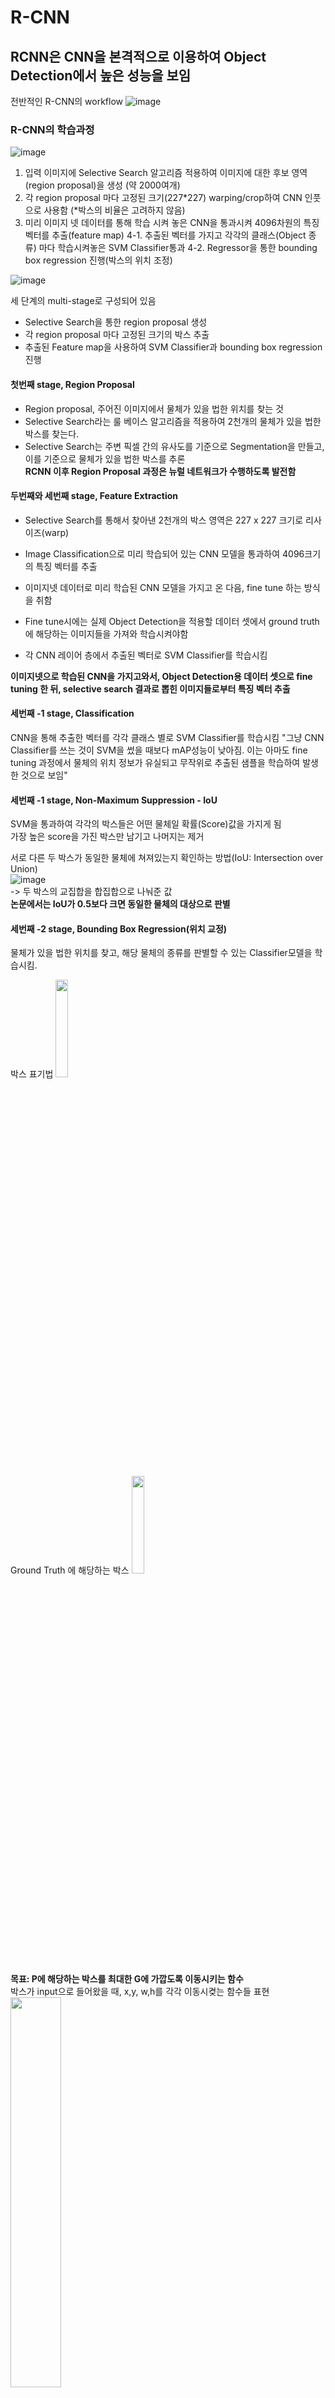 # R-CNN

## RCNN은 CNN을 본격적으로 이용하여 Object Detection에서 높은 성능을 보임
전반적인 R-CNN의 workflow
![image](https://user-images.githubusercontent.com/72767245/102717097-76253b80-4323-11eb-88bf-31440ac348ce.png)

### R-CNN의 학습과정
![image](https://user-images.githubusercontent.com/72767245/102717110-8806de80-4323-11eb-855f-b7f0e48de253.png)
1. 입력 이미지에 Selective Search 알고리즘 적용하여 이미지에 대한 후보 영역(region proposal)을 생성 (약 2000여개)
2. 각 region proposal 마다 고정된 크기(227*227) warping/crop하여 CNN 인풋으로 사용함 (*박스의 비율은 고려하지 않음)
3. 미리 이미지 넷 데이터를 통해 학습 시켜 놓은 CNN을 통과시켜 4096차원의 특징 벡터를 추출(feature map)
4-1. 추출된 벡터를 가지고 각각의 클래스(Object 종류) 마다 학습시켜놓은 SVM Classifier통과
4-2. Regressor을 통한 bounding box regression 진행(박스의 위치 조정)

![image](https://user-images.githubusercontent.com/72767245/102719610-43367400-4332-11eb-8951-c8fb02fadcbe.png)

세 단계의 multi-stage로 구성되어 있음
- Selective Search을 통한 region proposal 생성
- 각 region proposal 마다 고정된 크기의 박스 추출
- 추출된 Feature map을 사용하여 SVM Classifier과 bounding box regression 진행

#### 첫번째 stage, Region Proposal
- Region proposal, 주어진 이미지에서 물체가 있을 법한 위치를 찾는 것
- Selective Search라는 룰 베이스 알고리즘을 적용하여 2천개의 물체가 있을 법한 박스를 찾는다.
- Selective Search는 주변 픽셀 간의 유사도를 기준으로 Segmentation을 만들고, 이를 기준으로 물체가 있을 법한 박스를 추론 <br>
**RCNN 이후 Region Proposal 과정은 뉴럴 네트워크가 수행하도록 발전함**

#### 두번째와 세번째 stage, Feature Extraction
- Selective Search를 통해서 찾아낸 2천개의 박스 영역은 227 x 227 크기로 리사이즈(warp)
- Image Classification으로 미리 학습되어 있는 CNN 모델을 통과하여  4096크기의 특징 벡터를 추출

- 이미지넷 데이터로 미리 학습된 CNN 모델을 가지고 온 다음, fine tune 하는 방식을 취함
- Fine tune시에는 실제 Object Detection을 적용할 데이터 셋에서 ground truth에 해당하는 이미지들을 가져와 학습시켜야함

- 각 CNN 레이어 층에서 추출된 벡터로 SVM Classifier를 학습시킴 <br>

**이미지넷으로 학습된 CNN을 가지고와서, Object Detection용 데이터 셋으로 fine tuning 한 뒤, selective search 결과로 뽑힌 이미지들로부터 특징 벡터 추출**

#### 세번째 -1 stage, Classification
CNN을 통해 추출한 벡터를 각각 클래스 별로 SVM Classifier를 학습시킴
"그냥 CNN Classifier를 쓰는 것이 SVM을 썼을 때보다 mAP성능이 낮아짐. 이는 아마도 fine tuning 과정에서 물체의 위치 정보가 유실되고 무작위로 추출된 샘플을 학습하여 발생한 것으로 보임"

#### 세번째 -1 stage, Non-Maximum Suppression - IoU
SVM을 통과하여 각각의 박스들은 어떤 물체일 확률(Score)값을 가지게 됨 <br>
가장 높은 score을 가진 박스만 남기고 나머지는 제거 <Non-Maximum Suppression> <br>

서로 다른 두 박스가 동일한 물체에 쳐져있는지 확인하는 방법(IoU: Intersection over Union) <br>
![image](https://user-images.githubusercontent.com/72767245/102718320-dc618c80-432a-11eb-892f-996788e62473.png) <br>
-> 두 박스의 교집합을 합집합으로 나눠준 값
<br>
**논문에서는 IoU가 0.5보다 크면 동일한 물체의 대상으로 판별**

  
#### 세번째 -2 stage, Bounding Box Regression(위치 교정)
물체가 있을 법한 위치를 찾고, 해당 물체의 종류를 판별할 수 있는 Classifier모델을 학습시킴. <br>

박스 표기법
<img src="https://user-images.githubusercontent.com/72767245/102718596-56dedc00-432c-11eb-8386-c3e482c9b59d.png" width="20%">

Ground Truth 에 해당하는 박스
<img src="https://user-images.githubusercontent.com/72767245/102718612-68c07f00-432c-11eb-850b-7ab333c8338c.png" width="20%"><br>

**목표: P에 해당하는 박스를 최대한 G에 가깝도록 이동시키는 함수** <br>
박스가 input으로 들어왔을 때, x,y, w,h를 각각 이동시켲는 함수들 표현<br>
<img src="https://user-images.githubusercontent.com/72767245/102718635-7fff6c80-432c-11eb-9d5f-1fb15b6a69b8.png" width="40%"><br>
x,y는 점이므로, 이미지의 크기와 상관없이 위치만 이동시켜주면 됨<br>
반면, 너비와 높이는 이미지의 크기에 비례하여 조정을 시켜주어야 함.<br>
<img src="https://user-images.githubusercontent.com/72767245/102719056-01f09500-432f-11eb-933e-02add80d63ab.png" width="50%"><br>

**학습을 통해 얻고자 하는 함수는 d함수임** <br>
φ(Pi)는 VGG넷의 pool5를 거친 피쳐맵으로, 원래의 VGG에서는 이를 쫙 펴서 4096 차원의 벡터로 만든 다음 FC에 넘겨줌. 즉, φ(Pi)를 4096 차원 벡터라고 보면 w*역시 4096 차원 벡터이다. 
<br>
<img src="https://user-images.githubusercontent.com/72767245/102718700-d79dd800-432c-11eb-9e2e-ead3bea134bb.png" width="20%"><br>
<br>
이 둘을 곱해서 구하고 싶은 값은 x, y, w, h로 이는 모두 0에서 1 사이의 값입니다. (각각을 바운딩 박스의 너비와 높이로 나누어 주므로) 즉, 0과 1 사이의 바운딩 박스 조정 값을 구하기 위해서 4096 차원의 벡터를 학습시키는 것입니다. <br>
MSE 에러함수에 L2 normalization 추가한 형태<br>
<img src="https://user-images.githubusercontent.com/72767245/102718712-e84e4e00-432c-11eb-9d80-4fb08057caae.png" width="40%"><br>
t는 P를 G로 이동시키기 위해서 필요한 이동량을 의미하며 식으로 나타내면 아래와 같다.<br>
<img src="https://user-images.githubusercontent.com/72767245/102718749-0caa2a80-432d-11eb-8d28-6c311a0f3e7b.png" width="20%"><br>

**CNN을 통과하여 추출된 벡터 x,y,w,h를 조정하는 함수의 weight를 곱해서 바운딩 박스를 조정해주는 선형회귀를 학습시키는 것**

### 학습이 일어나는 부분
- 1. 이미지넷으로 이미 학습된 부분을 가져와 fine-tuning 하는 부분
- 2. SVM Classifier를 학습시키는 부분
- 3. Bounding Box Regression

### R-CNN의 단점
Selective search에 해당하는 region proposal 만큼 CNN을 돌려야함
- **큰 저장 공간을 요구**
- **속도가 느림** <br>

기존의 CNN 아키텍처들은 모두 입력 이미지가 고정되어야 함(ex.224x224), 비율을 조정해야 했다.
- 물체의 일부분이 잘리거나, 본래의 생김새와 달라지는 문제점

R-CNN의 단점을 보완하고자 제안된 연구

# SPPNet
## Spatial Pyramid Pooling이라는 특징을 가짐
#### 각 region proposal 마다의 CNN feature map 생성(2천개의 feature map) => CNN을 적용하여 생성된 feature map을 region proposal 거침
#### 학습에서는 3배, 실제 사용시 10배-100배 속도 개선
![image](https://user-images.githubusercontent.com/72767245/102811903-7b5cb600-4409-11eb-8abf-34c7afc8eee7.png)


### 기존의 CNN 입력
* Convolution filter들은 사실 입력 이미지의 고정이 필요하지 않다.
* sliding window 방식으로 작동하기 때문에, 입력 이미지의 크기나 비율에 관계 없이 작동함 
* 입력 이미지 크기의 고정이 필요한 이유는 컨볼루션 layer 이후에 이루어지는 fully connected layer가 고정된 크기의 입력을 받기 때문 -> **Spatial Pyramid Pooling(SPP) 제안**
<br>
- **입력 이미지의 크기 관계 없이 Conv layer을 통과시키고, FC layer 통과 전에 피쳐 맵들을 동일한 크기로 조절해주는 pooling을 적용하자**
<br>
- **이미지의 특징을 고스란히 간직한 feature map 얻기 가능. **
  **사물의 크기 변화에 더 견고한 모델을 얻을 수 있음**
<br>

### SPP 전체 흐름

![image](https://user-images.githubusercontent.com/72767245/102809014-a09af580-4404-11eb-9468-33692864eff6.png)

1. 전체 이미지를 미리 학습된 CNN을 통과시켜 feature map 추출
2. Selective Search를 통해서 찾은 각각의 RoI들을 제 각기 크기와 비율이 다르다. 이에 SPP를 적용하여 고정된 크기의 Feature vector를 추출
3. 그 다음 FC layer 통과 -> 벡터 추출
4-1. 앞서 추출한 벡터로 각 이미지 클래스 별로 binary SVM Classifier를 학습시킴
4-2. 앞서 추출한 벡터로 bounding box regressor 학습 시킴

![그림](https://user-images.githubusercontent.com/72767245/102808966-882adb00-4404-11eb-8fb8-3e80fef356f8.png)
##### CNN: Conv1 -> Conv2 -> Conv3 -> Conv4 -> Conv5 -> SPP -> FC6 -> FC 7 -> Softmax

#### R-CNN 방법과 SPPNet 방법 차이
- R-CNN은 Image 영역(Selective Search 방법으로 수천개의 box)을 추출하고 warp 시킨다
  - 원하지 않는 왜곡
  - 이후 추출한 영역(2천개)를 CNN으로 학습
  - 매우 느림(Time-consuming)
- SPPNet은 Convolution 마지막 층에서 나온 Feature map을 분할하여 평균을 내고 고정된 크기로 만든다

### Spatial Pyramid Pooling
- BoW(Bag of Word)라는 개념을 사용한 것인데, 간단하게 말하자면 특정 개체의 분류에 '굵은 소수'의 특징이 아닌 '작은 다수'의 특징에 의존
- Spatial pyramid Matching 이라는 개념 사용
![image](https://user-images.githubusercontent.com/72767245/102811340-8c58f780-4408-11eb-913f-762e62ff51b2.png)
<img src="https://user-images.githubusercontent.com/72767245/102811480-bad6d280-4408-11eb-98f9-d90e8f918582.png" width="20%">
<img src="https://user-images.githubusercontent.com/72767245/102811717-2620a480-4409-11eb-8041-7ade0235a93a.png" width="30%">

![image](https://user-images.githubusercontent.com/72767245/102808997-95e06080-4404-11eb-97e2-34eb58aa3314.png)
- 위의 진은 4x4, 2x2, 1x1 의 세가지 영역으로 제공
- 각각을 하나의 **피라미드**라고함
- 피라미드의 한칸을 **bin**이라고 함
ex) feature map: 64x64x256 -> 4x4 피라미드의 bin 크기는? 64/4 = 16, 16x16 
###### 마지막 Pooling Layer를 SPP(Spatial Pyramid Pooling)로 대체 + 내부적으로 Global Max Pooling 사용
###### 실제 실험에서 저자들은 1x1, 2x2, 3x3, 6x6의 총 4개의 피라미드로 SPP 적용
###### -> 분할하는 크기만 동일하면 똑같은 크기의 Vector가 출력됨

**수학적으로 계산**
feature map: 64x64x256 <br>
채널의 크기: k = 256 <br>
bin의 갯수: M <br>
(16+4+1) = 21 = M <br>
- output의 차원 kM차원 벡터
<br>

- SPP-layer는 Conv layer에서 추출된 Feature를 입력으로 받고 이를 Spatial bin이라고 불리는 1*1, 2*2, 3*3, 4*4 등의 filter들로 잘라내어 pooling


###### Convolution 마지막 층에서 나온 Feature Map을 분할하여 평균을 내고 고정 크기로 만듦
###### SPP layer는 쉽게 말해서 이미지의 사이즈와 상관없이 특징을 잘 반영할 수 있도록 여러 크기의 bin을 만들고 그 bin값을 활용하는 구조입니다. 

### 차이점 도식화


### SPPNet의 장점
- 속도 향상
- 고정된 이미지만을 필요로 하지 않는다.

### SPPNet의 한계점
- R-CNN과 같은 학습 파이프라인을 가지고 있기 때문에 multi-stage로 학습이 진행 (fine-tuning, SVM training, Bounding Box Regression) // end-to-end 방식이 아님
  - 저장공간을 요구
  - 학습이 여전히 느림
- 여전히 최종 classification은 binary SVM, Region Proposal은 Selective Search 사용
  - SPP Pooling 이후에도 2천개의 RoI에 대해서 classification 연산을 적용하는 부분은 동일하게 적용
- CNN의 파라미터가 학습이 되지 않기 때문에 Task에 맞는 fine-tuning이 어려워짐 // pretrained model

<br>
R-CNN과 SPPnet의 장점을 가져오고 단점을 보완하고자 제안된 결과물이 바로 **Fast R-CNN**

# Fast R-CNN


참고
<url>https://woosikyang.github.io/fast-rcnn.html</url>
<url>https://yeomko.tistory.com/13</url>
<url>https://lilianweng.github.io/lil-log/2017/12/31/object-recognition-for-dummies-part-3.html</url>
